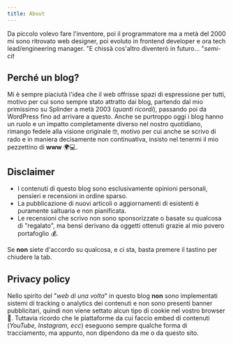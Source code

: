 ```yaml
---
title: About
---
```


Da piccolo volevo fare l'inventore, poi il programmatore ma a metà del 2000 mi sono ritrovato web designer, poi evoluto in frontend developer e ora tech lead/engineering manager. "E chissà cos'altro diventerò in futuro... "_semi-cit_

## Perché un blog?

Mi è sempre piaciutà l'idea che il web offrisse spazi di espressione per tutti, motivo per cui sono sempre stato attratto dai blog, partendo dal mio primissimo su Splinder a metà 2003 (_quanti ricordi_), passando poi da WordPress fino ad arrivare a questo. Anche se purtroppo oggi i blog hanno un ruolo e un impatto completamente diverso nel nostro quotidiano, rimango fedele alla visione originale 🤓, motivo per cui anche se scrivo di rado e in maniera decisamente non continuativa, insisto nel tenermi il mio pezzettino di **www** 🌍💻.

## Disclaimer

- I contenuti di questo blog sono esclusivamente opinioni personali, pensieri e recensioni in ordine sparso.
- La pubblicazione di nuovi articoli o aggiornamenti di esistenti è puramente saltuaria e non pianificata.
- Le recensioni che scrivo non sono sponsorizzate o basate su qualcosa di "regalato", ma bensì derivano da oggetti ottenuti grazie al mio povero portafoglio 💰.

Se **non** siete d'accordo su qualcosa, e ci sta, basta premere il tastino per chiudere la tab.

## Privacy policy

Nello spirito del "_web di una volta_" in questo blog **non** sono implementati sistemi di tracking o analytics dei contenuti e non sono presenti banner pubblicitari, quindi non viene settato alcun tipo di cookie nel vostro browser 🙂. Tuttavia ricordo che le piattaforme da cui faccio embed di contenuti (_YouTube, Instagram, ecc_) eseguono sempre qualche forma di tracciamento, ma appunto, non dipendono da me o da questo sito.
